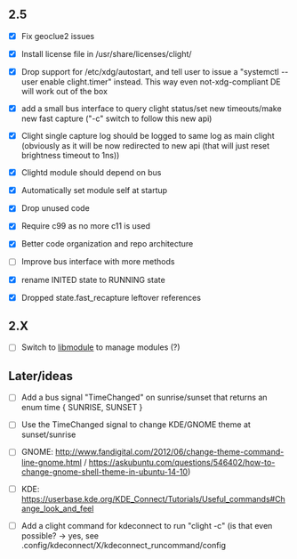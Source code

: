 ## 2.5
- [x] Fix geoclue2 issues
- [x] Install license file in /usr/share/licenses/clight/
- [x] Drop support for /etc/xdg/autostart, and tell user to issue a "systemctl --user enable clight.timer" instead. This way even not-xdg-compliant DE will work out of the box
- [x] add a small bus interface to query clight status/set new timeouts/make new fast capture ("-c" switch to follow this new api)
- [x] Clight single capture log should be logged to same log as main clight (obviously as it will be now redirected to new api (that will just reset brightness timeout to 1ns))
- [x] Clightd module should depend on bus
- [x] Automatically set module self at startup
- [x] Drop unused code
- [x] Require c99 as no more c11 is used
- [x] Better code organization and repo architecture

- [ ] Improve bus interface with more methods
- [x] rename INITED state to RUNNING state
- [x] Dropped state.fast_recapture leftover references

## 2.X
- [ ] Switch to [libmodule](https://github.com/FedeDP/libmodule) to manage modules (?)

## Later/ideas
- [ ] Add a bus signal "TimeChanged" on sunrise/sunset that returns an enum time { SUNRISE, SUNSET }
- [ ] Use the TimeChanged signal to change KDE/GNOME theme at sunset/sunrise 

- [ ] GNOME: http://www.fandigital.com/2012/06/change-theme-command-line-gnome.html / https://askubuntu.com/questions/546402/how-to-change-gnome-shell-theme-in-ubuntu-14-10)

- [ ] KDE: https://userbase.kde.org/KDE_Connect/Tutorials/Useful_commands#Change_look_and_feel

- [ ] Add a clight command for kdeconnect to run "clight -c" (is that even possible? -> yes, see .config/kdeconnect/X/kdeconnect_runcommand/config
